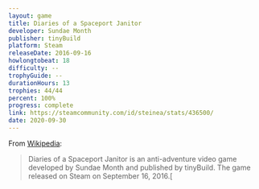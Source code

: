 ```yaml
---
layout: game
title: Diaries of a Spaceport Janitor
developer: Sundae Month
publisher: tinyBuild
platform: Steam
releaseDate: 2016-09-16
howlongtobeat: 18
difficulty: --
trophyGuide: --
durationHours: 13
trophies: 44/44
percent: 100%
progress: complete
link: https://steamcommunity.com/id/steinea/stats/436500/
date: 2020-09-30
---
```


From [Wikipedia](https://en.wikipedia.org/wiki/Diaries_of_a_Spaceport_Janitor):

> Diaries of a Spaceport Janitor is an anti-adventure video game developed by Sundae Month and published by tinyBuild. The game released on Steam on September 16, 2016.[
